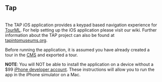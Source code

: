 Tap
--------
<br>
The TAP iOS application provides a keypad based navigation experience for <a href="http://www.tapintomuseums.org/tourml">TourML</a>. For help setting up the iOS application please visit our wiki. Further information about the TAP project can also be found at <a href="www.tapintomuseums.org">tapintomuseums.org</a>. 

Before running the application, it is assumed you have already created a tour in the <a href="https://github.com/IMAmuseum/tap-cms">CMS</a> and exported a tour.

**NOTE**: You will NOT be able to install the application on a device without a $99 <a href="https://developer.apple.com/programs/ios/">iPhone developer account</a>. These instructions will allow you to run the app in the iPhone simulator on a Mac.

